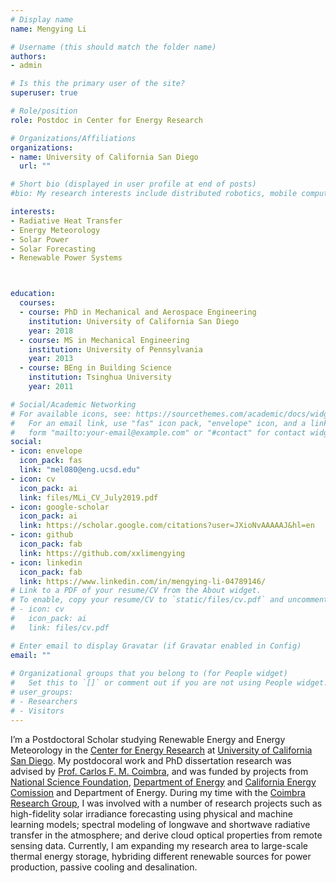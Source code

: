 ```yaml
---
# Display name
name: Mengying Li

# Username (this should match the folder name)
authors:
- admin

# Is this the primary user of the site?
superuser: true

# Role/position
role: Postdoc in Center for Energy Research

# Organizations/Affiliations
organizations:
- name: University of California San Diego
  url: ""

# Short bio (displayed in user profile at end of posts)
#bio: My research interests include distributed robotics, mobile computing and programmable matter.

interests:
- Radiative Heat Transfer
- Energy Meteorology
- Solar Power
- Solar Forecasting
- Renewable Power Systems



education:
  courses:
  - course: PhD in Mechanical and Aerospace Engineering
    institution: University of California San Diego
    year: 2018
  - course: MS in Mechanical Engineering
    institution: University of Pennsylvania
    year: 2013
  - course: BEng in Building Science
    institution: Tsinghua University
    year: 2011

# Social/Academic Networking
# For available icons, see: https://sourcethemes.com/academic/docs/widgets/#icons
#   For an email link, use "fas" icon pack, "envelope" icon, and a link in the
#   form "mailto:your-email@example.com" or "#contact" for contact widget.
social:
- icon: envelope
  icon_pack: fas
  link: "mel080@eng.ucsd.edu"
- icon: cv
  icon_pack: ai
  link: files/MLi_CV_July2019.pdf
- icon: google-scholar
  icon_pack: ai
  link: https://scholar.google.com/citations?user=JXioNvAAAAAJ&hl=en
- icon: github
  icon_pack: fab
  link: https://github.com/xxlimengying
- icon: linkedin
  icon_pack: fab
  link: https://www.linkedin.com/in/mengying-li-04789146/
# Link to a PDF of your resume/CV from the About widget.
# To enable, copy your resume/CV to `static/files/cv.pdf` and uncomment the lines below.  
# - icon: cv
#   icon_pack: ai
#   link: files/cv.pdf

# Enter email to display Gravatar (if Gravatar enabled in Config)
email: ""
  
# Organizational groups that you belong to (for People widget)
#   Set this to `[]` or comment out if you are not using People widget.  
# user_groups:
# - Researchers
# - Visitors
---
```

I’m a Postdoctoral Scholar studying Renewable Energy and Energy Meteorology in the [Center for Energy Research](https://cer.ucsd.edu/) at [University of California San Diego](https://ucsd.edu/). My postdocoral work and PhD dissertation research was advised by [Prof. Carlos F. M. Coimbra](http://jacobsschool.ucsd.edu/faculty/faculty_bios/index.sfe?fmp_recid=324), and was funded by projects from [National Science Foundation](https://www.nsf.gov/), [Department of Energy](https://www.energy.gov/) and [California Energy Comission](https://www.energy.ca.gov/) and Department of Energy. During my time with the [Coimbra Research Group](http://coimbra.ucsd.edu/), I was involved with a number of research projects such as high-fidelity solar irradiance forecasting using physical and machine learning models; spectral modeling of longwave and shortwave radiative transfer in the atmosphere; and derive cloud optical properties from remote sensing data.  Currently, I am expanding my research area to large-scale thermal energy storage, hybriding different renewable sources for power production, passive cooling and desalination. 
